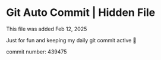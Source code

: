 # Git Auto Commit | Hidden File

This file was added Feb 12, 2025

Just for fun and keeping my daily git commit active 🤪

commit number: 439475
